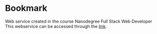 # Bookmark 

Web service created in the course Nanodegree Full Stack Web Developer
This webservice can be accessed through the [link](https://udacity-bookmark-webservice.herokuapp.com/).
